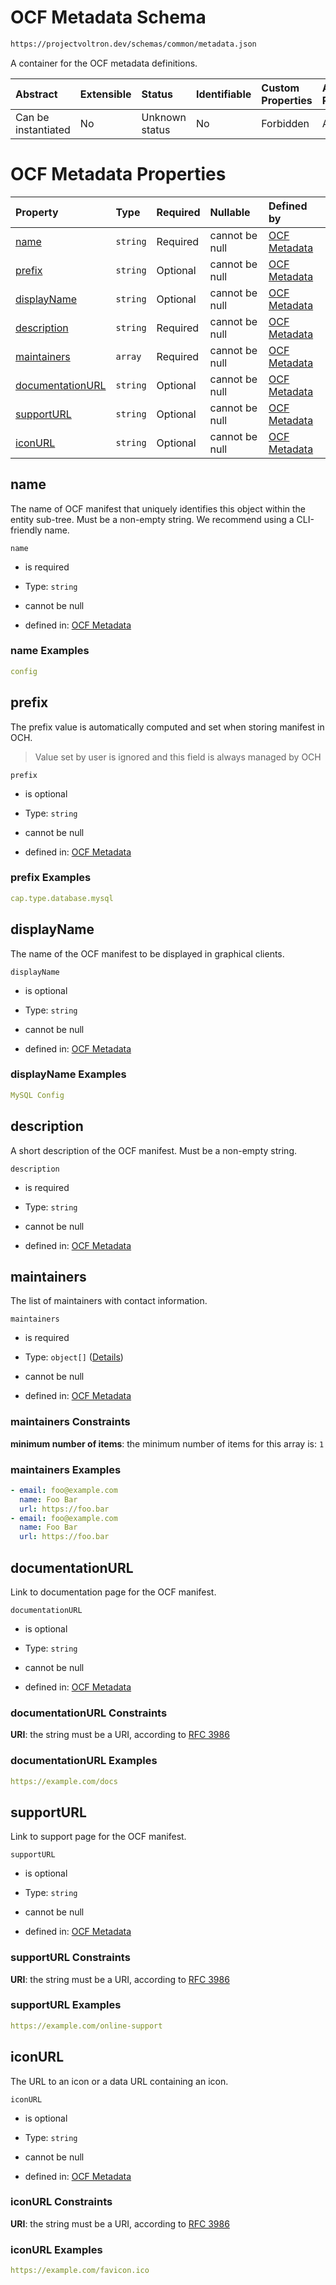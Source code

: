 # OCF Metadata Schema

```txt
https://projectvoltron.dev/schemas/common/metadata.json
```

A container for the OCF metadata definitions.

| Abstract            | Extensible | Status         | Identifiable | Custom Properties | Additional Properties | Access Restrictions | Defined In                                                                      |
| :------------------ | :--------- | :------------- | :----------- | :---------------- | :-------------------- | :------------------ | :------------------------------------------------------------------------------ |
| Can be instantiated | No         | Unknown status | No           | Forbidden         | Allowed               | none                | [metadata.json](../../0.0.1/schema/common/metadata.json "open original schema") |

# OCF Metadata Properties

| Property                              | Type     | Required | Nullable       | Defined by                                                                                                                               |
| :------------------------------------ | :------- | :------- | :------------- | :--------------------------------------------------------------------------------------------------------------------------------------- |
| [name](#name)                         | `string` | Required | cannot be null | [OCF Metadata](metadata-properties-name.md "#/properties/metadata/properties/name#/properties/name")                                     |
| [prefix](#prefix)                     | `string` | Optional | cannot be null | [OCF Metadata](metadata-properties-prefix.md "#/properties/metadata/properties/prefix#/properties/prefix")                               |
| [displayName](#displayname)           | `string` | Optional | cannot be null | [OCF Metadata](metadata-properties-displayname.md "#/properties/metadata/properties/displayName#/properties/displayName")                |
| [description](#description)           | `string` | Required | cannot be null | [OCF Metadata](metadata-properties-description.md "#/properties/metadata/properties/description#/properties/description")                |
| [maintainers](#maintainers)           | `array`  | Required | cannot be null | [OCF Metadata](metadata-properties-maintainers.md "#/properties/metadata/properties/maintainers#/properties/maintainers")                |
| [documentationURL](#documentationurl) | `string` | Optional | cannot be null | [OCF Metadata](metadata-properties-documentationurl.md "#/properties/metadata/properties/documentationURL#/properties/documentationURL") |
| [supportURL](#supporturl)             | `string` | Optional | cannot be null | [OCF Metadata](metadata-properties-supporturl.md "#/properties/metadata/properties/supportURL#/properties/supportURL")                   |
| [iconURL](#iconurl)                   | `string` | Optional | cannot be null | [OCF Metadata](metadata-properties-iconurl.md "#/properties/metadata/properties/iconURL#/properties/iconURL")                            |

## name

The name of OCF manifest that uniquely identifies this object within the entity sub-tree. Must be a non-empty string. We recommend using a CLI-friendly name.

`name`

*   is required

*   Type: `string`

*   cannot be null

*   defined in: [OCF Metadata](metadata-properties-name.md "#/properties/metadata/properties/name#/properties/name")

### name Examples

```yaml
config

```

## prefix

The prefix value is automatically computed and set when storing manifest in OCH.

> Value set by user is ignored and this field is always managed by OCH

`prefix`

*   is optional

*   Type: `string`

*   cannot be null

*   defined in: [OCF Metadata](metadata-properties-prefix.md "#/properties/metadata/properties/prefix#/properties/prefix")

### prefix Examples

```yaml
cap.type.database.mysql

```

## displayName

The name of the OCF manifest to be displayed in graphical clients.

`displayName`

*   is optional

*   Type: `string`

*   cannot be null

*   defined in: [OCF Metadata](metadata-properties-displayname.md "#/properties/metadata/properties/displayName#/properties/displayName")

### displayName Examples

```yaml
MySQL Config

```

## description

A short description of the OCF manifest. Must be a non-empty string.

`description`

*   is required

*   Type: `string`

*   cannot be null

*   defined in: [OCF Metadata](metadata-properties-description.md "#/properties/metadata/properties/description#/properties/description")

## maintainers

The list of maintainers with contact information.

`maintainers`

*   is required

*   Type: `object[]` ([Details](metadata-properties-maintainers-items.md))

*   cannot be null

*   defined in: [OCF Metadata](metadata-properties-maintainers.md "#/properties/metadata/properties/maintainers#/properties/maintainers")

### maintainers Constraints

**minimum number of items**: the minimum number of items for this array is: `1`

### maintainers Examples

```yaml
- email: foo@example.com
  name: Foo Bar
  url: https://foo.bar
- email: foo@example.com
  name: Foo Bar
  url: https://foo.bar

```

## documentationURL

Link to documentation page for the OCF manifest.

`documentationURL`

*   is optional

*   Type: `string`

*   cannot be null

*   defined in: [OCF Metadata](metadata-properties-documentationurl.md "#/properties/metadata/properties/documentationURL#/properties/documentationURL")

### documentationURL Constraints

**URI**: the string must be a URI, according to [RFC 3986](https://tools.ietf.org/html/rfc3986 "check the specification")

### documentationURL Examples

```yaml
https://example.com/docs

```

## supportURL

Link to support page for the OCF manifest.

`supportURL`

*   is optional

*   Type: `string`

*   cannot be null

*   defined in: [OCF Metadata](metadata-properties-supporturl.md "#/properties/metadata/properties/supportURL#/properties/supportURL")

### supportURL Constraints

**URI**: the string must be a URI, according to [RFC 3986](https://tools.ietf.org/html/rfc3986 "check the specification")

### supportURL Examples

```yaml
https://example.com/online-support

```

## iconURL

The URL to an icon or a data URL containing an icon.

`iconURL`

*   is optional

*   Type: `string`

*   cannot be null

*   defined in: [OCF Metadata](metadata-properties-iconurl.md "#/properties/metadata/properties/iconURL#/properties/iconURL")

### iconURL Constraints

**URI**: the string must be a URI, according to [RFC 3986](https://tools.ietf.org/html/rfc3986 "check the specification")

### iconURL Examples

```yaml
https://example.com/favicon.ico

```
